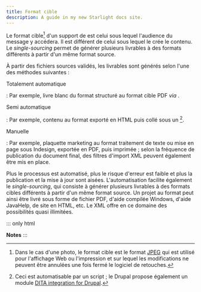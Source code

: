 ```yaml
---
title: Format cible
description: A guide in my new Starlight docs site.
---
```


Le format cible[^1] d\'un support de est celui sous lequel l\'audience
du message y accédera. Il est différent de celui sous lequel le crée le
contenu. Le *single-sourcing* permet de générer plusieurs livrables à
des formats différents à partir d\'un même format source.

À partir des fichiers sources validés, les livrables sont générés selon
l\'une des méthodes suivantes :

Totalement automatique

:   Par exemple, livre blanc du format structuré au format cible PDF
    *via* .

Semi automatique

:   Par exemple, contenu au format exporté en HTML puis collé sous un
    [^2].

Manuelle

:   Par exemple, plaquette marketing au format traitement de texte ou
    mise en page sous Indesign, exportée en PDF, puis imprimée ; selon
    la fréquence de publication du document final, des filtres d\'import
    XML peuvent également être mis en place.

Plus le processus est automatisé, plus le risque d\'erreur est faible et
plus la publication et la mise à jour sont aisées. L\'automatisation
facilite également le *single-sourcing*, qui consiste à générer
plusieurs livrables à des formats cibles différents à partir d\'un même
format source. Un projet au format peut ainsi être livré sous forme de
fichier PDF, d\'aide compilée Windows, d\'aide JavaHelp, de site en
HTML, etc. Le XML offre en ce domaine des possibilités quasi illimitées.

::: only
html

**Notes**
:::

[^1]: Dans le cas d\'une photo, le format cible est le format [JPEG]()
    qui est utilisé pour l\'affichage Web ou l\'impression et sur lequel
    les modifications ne peuvent être annulées une fois fermé le
    logiciel de retouches.

[^2]: Ceci est automatisable par un script ; le Drupal propose également
    un module [DITA integration for Drupal]().
